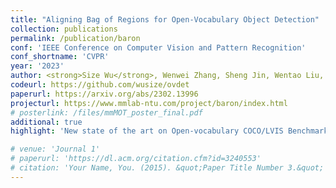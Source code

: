 ```yaml
---
title: "Aligning Bag of Regions for Open-Vocabulary Object Detection"
collection: publications
permalink: /publication/baron
conf: 'IEEE Conference on Computer Vision and Pattern Recognition'
conf_shortname: 'CVPR'
year: '2023'
author: <strong>Size Wu</strong>, Wenwei Zhang, Sheng Jin, Wentao Liu, Chen Change Loy
codeurl: https://github.com/wusize/ovdet
paperurl: https://arxiv.org/abs/2302.13996
projecturl: https://www.mmlab-ntu.com/project/baron/index.html
# posterlink: /files/mmMOT_poster_final.pdf
additional: true
highlight: 'New state of the art on Open-vocabulary COCO/LVIS Benchmark.'

# venue: 'Journal 1'
# paperurl: 'https://dl.acm.org/citation.cfm?id=3240553'
# citation: 'Your Name, You. (2015). &quot;Paper Title Number 3.&quot; <i>Journal 1</i>. 1(3).'
---
```

